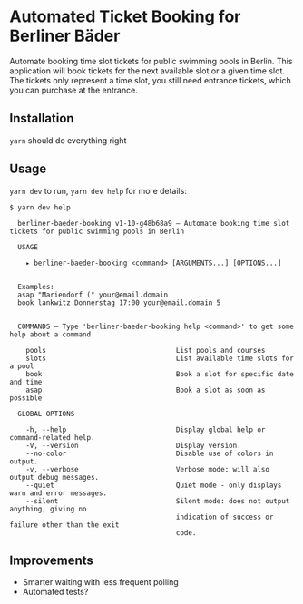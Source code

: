 # Automated Ticket Booking for Berliner Bäder

Automate booking time slot tickets for public swimming pools in Berlin. This application will book tickets for the next available slot or a given time slot. The tickets only represent a time slot, you still need entrance tickets, which you can purchase at the entrance.

## Installation

`yarn` should do everything right

## Usage

`yarn dev` to run, `yarn dev help` for more details:

```text
$ yarn dev help

  berliner-baeder-booking v1-10-g48b68a9 — Automate booking time slot tickets for public swimming pools in Berlin

  USAGE 
  
    ▸ berliner-baeder-booking <command> [ARGUMENTS...] [OPTIONS...]


  Examples:
  asap "Mariendorf (" your@email.domain
  book lankwitz Donnerstag 17:00 your@email.domain 5


  COMMANDS — Type 'berliner-baeder-booking help <command>' to get some help about a command

    pools                                List pools and courses                                 
    slots                                List available time slots for a pool                   
    book                                 Book a slot for specific date and time                 
    asap                                 Book a slot as soon as possible                        

  GLOBAL OPTIONS

    -h, --help                           Display global help or command-related help.           
    -V, --version                        Display version.                                       
    --no-color                           Disable use of colors in output.                       
    -v, --verbose                        Verbose mode: will also output debug messages.         
    --quiet                              Quiet mode - only displays warn and error messages.    
    --silent                             Silent mode: does not output anything, giving no       
                                         indication of success or failure other than the exit   
                                         code.                                                  

```

## Improvements

* Smarter waiting with less frequent polling
* Automated tests?
